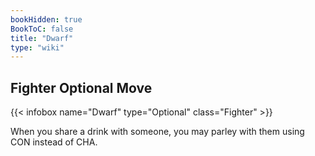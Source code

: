 ```yaml
---
bookHidden: true
BookToC: false
title: "Dwarf"
type: "wiki"
---
```

## Fighter Optional Move
{{< infobox name="Dwarf" type="Optional" class="Fighter" >}}

When you share a drink with someone, you may parley with them using CON instead of CHA.